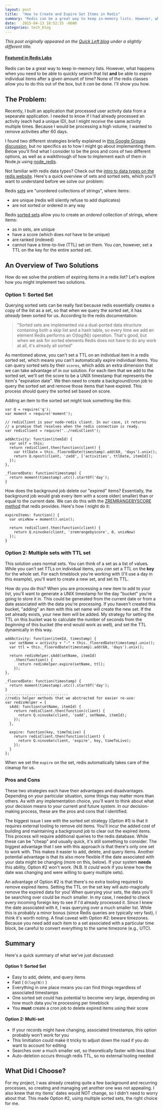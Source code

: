 ```yaml
---
layout: post
title:  "How to Create and Expire Set Items in Redis"
summary: "Redis can be a great way to keep in-memory lists. However, what happens when you need to be able to quickly search that list and be able to expire individual items after a given amount of time? None of the redis classes allow you to do this out of the box, but it can be done with sets. I'll show you how."
date:   2015-04-13 18:52:35 -0600
categories: tech_blog
---
```


_This post originally appeared on the [Quick Left blog](https://quickleft.com/blog/how-to-create-an…t-items-in-redis/) under a slightly different title._

#### [Featured in Redis Labs](https://redislabs.com/redis-watch-archive/41)

Redis can be a great way to keep in-memory lists. However, what happens when you need to be able to quickly search that list **and** be able to expire individual items after a given amount of time? None of the redis classes allow you to do this out of the box, but it _can_ be done. I'll show you how.

## The Problem:

Recently, I built an application that processed user activity data from a sepearate application. I needed to know if I had already processed an activity (each had a unique ID), but I might _receive_ the same activity multiple times. Because I would be processing a high volume, I wanted to remove activities after 60 days.

I found two different strategies briefly explained in [this Google Groups discussion](https://groups.google.com/forum/#!topic/redis-db/rXXMCLNkNSs), but no specifics as to how I might go about implementing them. Below you'll find what I consider to be the pros and cons of two different options, as well as a walkthrough of how to implement each of them in Node.js using [node_redis](https://github.com/mranney/node_redis).

Not familiar with redis data types? Check out the [intro to data types on the redis website](http://redis.io/topics/data-types-intro). Here's a quick overview of sets and sorted sets, which you'll want to understand before we solve our problem:

Redis [sets](http://redis.io/commands#set) are "unordered collections of strings", where items:

*   are unique (redis will silently refuse to add duplicates)
*   are not sorted or ordered in any way

Redis [sorted sets](http://redis.io/commands#sorted_set) allow you to create an _ordered_ collection of strings, where items:

*   as in sets, are unique
*   have a score (which does _not_ have to be unique)
*   are ranked (indexed)
*   cannot have a time-to-live (TTL) set on them. You _can_, however, set a TTL on the key for the entire sorted set.

## An Overview of Two Solutions

How do we solve the problem of expiring items in a redis list? Let's explore how you might implement two solutions.

### Option 1: Sorted Set

Querying sorted sets can be really fast because redis essentially creates a copy of the list as a set, so that when we query the sorted set, it has _already_ been sorted for us. According to the redis documentation:

> "Sorted sets are implemented via a dual-ported data structure containing both a skip list and a hash table, so every time we add an element Redis performs an O(log(N)) operation. That's good, but when we ask for sorted elements Redis does not have to do any work at all, it's already all sorted"

As mentioned above, you can't set a TTL on an individual item in a redis sorted set, which means you can't automatically expire individual items. You can query sorted sets by their `scores`, which adds an extra dimension that we can take advantage of in our solution. For each item that we add to the sorted set, we'll set the score to be a UNIX timestamp that represents the item's "expiration date". We then need to create a background/cron job to query the sorted set and remove those items that have expired. This process should query the sorted set based on score.

Adding an item to the sorted set might look something like this:

    var Q = require('q');
    var moment = require('moment');

    // redisClient is your node-redis client. In our case, it returns
    // a promise that resolves when the redis connection is ready.
    var redisClient = require('../redisClient');

    addActivity: function(itemId) {
      var self = this;
      return redisClient.then(function(client) {
        var ttlDate = this._flooredDate(timestamp).add(60, 'days').unix();
        return Q.npost(client, 'zadd', ['activities', ttlDate, itemId]);
      });
    },

    _flooredDate: function(timestamp) {
      return moment(timestamp).utc().startOf('day');
    }

How does the background job delete our "expired" items? Essentially, the background job would grab every item with a score older( smaller) than or equal to the current date. We can do this with the [ZREMRANGEBYSCORE method](http://redis.io/commands/zremrangebyscore) that redis provides. Here's how I might do it:

    expireItems: function() {
      var unixNow = moment().unix();

      return redisClient.then(function(client) {
        return Q.ninvoke(client, 'zremrangebyscore', 0, unixNow)
      });
    }

### Option 2: Multiple sets with TTL set

This solution uses normal sets. You can think of a set as a list of values. While you can't set TTLs on individual items, you _can_ set a TTL on the **key** for the whole set. For each timeblock you're working with (I'll use a day in this example), you'll want to create a new set, and set its TTL.

How do you do this? When you are processing a new item to add to your list, you'll want to generate a UNIX timestamp for the day "bucket" you're going to store it in. This could be generated from the current date or from a date associated with the data you're processing. If you haven't created this bucket, "adding" an item with this set name will create the new set. If the set already exists, your new item will be added. My strategy for setting the TTL on this bucket was to calculate the number of seconds from the _beginning_ of this bucket (the end would work as well), and set the TTL dynamically in this way.

    addActivity: function(itemId, timestamp) {
      var setName = activity + "-" + this._flooredDate(timestamp).unix();
      var ttl = this._flooredDate(timestamp).add(60, 'days').unix();

      return redisHelper.sAdd(setName, itemId)
        .then(function() {
          return redisHelper.expire(setName, ttl);
        });
    },

    _flooredDate: function(timestamp) {
      return moment(timestamp).utc().startOf('day');
    }
    .............................
    //redis helper methods that we abstracted for easier re-use:
    var redisHelper = {
      sAdd: function(setName, itemId) {
        return redisClient.then(function(client) {
          return Q.ninvoke(client, 'sadd', setName, itemId);
        });
      },

      expire: function(key, timeToLive) {
        return redisClient.then(function(client) {
          return Q.ninvoke(client, 'expire', key, timeToLive);
        });
      }
    };

When we set the `expire` on the set, redis automatically takes care of the cleanup for us.

### Pros and Cons

These two strategies each have their advantages and disadvantages. Depending on your particular situation, some things may matter more than others. As with any implementation choice, you'll want to think about what your decision means to your current and future system. In our decision-making process, these are the pros and cons that I identified.

The biggest issue I see with the sorted set strategy (_Option #1_) is that it requires external tooling to remove old items. You'll incur the added cost of building and maintaining a background job to clear out the expired items. This process will require additional queries to the redis database. While these can be "cheap" and usually quick, it's still something to consider. The biggest advantage that I see with this approach is that there's only one set to work with. This makes it easier to add, delete, and query items. Another potential advantage is that its also more flexible if the date associated with your data might be changing (more on this, below). If your system **needs** this ability, Option #2 won't work. (N.B. It _could_ work if you knew how the date was changing and were willing to query multiple sets).

An advantage of Option #2 is that there's no extra tooling required to remove expired items. Setting the TTL on the set key will auto-magically remove the expired data for you! When querying your sets, the data you'll be searching over could be much smaller. In my case, I needed to check every incoming foreign key to see if I'd already processed it. Since I knew the date associated with it, I was querying over a much smaller list. While this is probably a minor bonus (since Redis queries are typically very fast), I think it's worth noting. A final caveat with Option #2: beware timezones. Because you need add each item to a set associated with a particular time block, be careful to convert everything to the same timezone (e.g., UTC).

## Summary

Here's a quick summary of what we've just discussed:

#### Option 1: Sorted Set

*   Easy to add, delete, and query items
*   Fast ( `O(log(N))` )
*   Everything in one place means you can find things regardless of associated timestamps
*   One sorted set could has potential to become very large, depending on how much data you're processing per timeblock
*   You **must** create a cron job to delete expired items using their score

#### Option 2: Multi-set

*   If your records might have changing, associated timestamps, this option probably won't work for you
*   This limitiation could make it tricky to adjust down the road if you _do_ want to account for editing
*   Searches over a much smaller set, so theoretically faster with less bloat
*   Auto-deletion occurs through redis TTL, so no external tooling needed

## What Did I Choose?

For my project, I was already creating quite a few background and recurring processes, so creating and managing yet another one was not appealing. I also knew that my items' dates would NOT change, so I didn't need to worry about that. This made Option #2, using multiple sorted sets, the right choice for me.